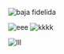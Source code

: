 ![baja fidelida](https://scontent-scl1-1.xx.fbcdn.net/v/t1.15752-9/35416113_1664392276947584_5387855225212108800_n.jpg?_nc_cat=0&oh=23ce34efc2da2645d348b5248d55df49&oe=5B83E089)

![eee](https://scontent-scl1-1.xx.fbcdn.net/v/t1.15752-9/35266433_1664397573613721_8829783003375861760_n.png?_nc_cat=0&oh=d3654d0b3ba5ef98ae138b93f7b6c9ca&oe=5BB7503D)
![kkkk](https://scontent-scl1-1.xx.fbcdn.net/v/t1.15752-9/35290059_1664401376946674_7628230382940323840_n.png?_nc_cat=0&oh=389a58f07ce0bddf03698781d773ac2a&oe=5BA5F786)

![lll](https://scontent-scl1-1.xx.fbcdn.net/v/t1.15752-9/35414586_1664402746946537_8458338297289113600_n.png?_nc_cat=0&oh=de2829adef2812cd4b833fb99a7bdb7e&oe=5BA236E2)
